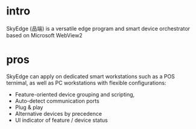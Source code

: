# intro  

SkyEdge (品端) is a versatile edge program and smart device orchestrator based on Microsoft WebView2

# pros
SkyEdge can apply on dedicated smart workstations such as a POS ternimal, as well as PC workstations with flexible configurations:

- Feature-oriented device grouping and scripting,
- Auto-detect communication ports
- Plug & play
- Alternative devices by precedence
- UI indicator of feature / device status
